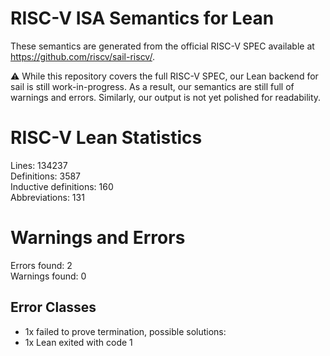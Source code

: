 # RISC-V ISA Semantics for Lean

These semantics are generated from the official RISC-V SPEC available at
https://github.com/riscv/sail-riscv/.

⚠️ While this repository covers the full RISC-V SPEC, our Lean backend for sail
is still work-in-progress. As a result, our semantics are still full of warnings
and errors. Similarly, our output is not yet polished for readability.
# RISC-V Lean Statistics

Lines: 134237  
Definitions: 3587  
Inductive definitions: 160  
Abbreviations: 131  

# Warnings and Errors

Errors found: 2  
Warnings found: 0  

## Error Classes

- 1x failed to prove termination, possible solutions:
- 1x Lean exited with code 1
